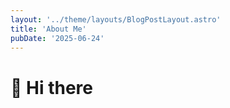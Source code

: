 ```yaml
---
layout: '../theme/layouts/BlogPostLayout.astro'
title: 'About Me'
pubDate: '2025-06-24'
---
```


# 👋 Hi there
